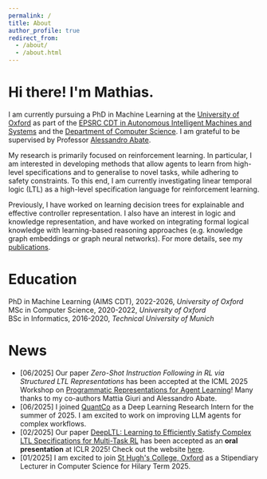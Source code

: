 ```yaml
---
permalink: /
title: About
author_profile: true
redirect_from: 
  - /about/
  - /about.html
---
```


# Hi there! I'm Mathias.

I am currently pursuing a PhD in Machine Learning at the [University of Oxford](https://www.ox.ac.uk/) as part of the [EPSRC CDT in Autonomous Intelligent Machines and Systems](https://aims.robots.ox.ac.uk/) and the [Department of Computer Science](https://www.cs.ox.ac.uk/). I am grateful to be supervised by Professor [Alessandro Abate](https://www.cs.ox.ac.uk/people/alessandro.abate/home.html).

My research is primarily focused on reinforcement learning. In particular, I am interested in developing methods that allow agents to learn from high-level specifications and to generalise to novel tasks, while adhering to safety constraints. To this end, I am currently investigating linear temporal logic (LTL) as a high-level specification language for reinforcement learning.

Previously, I have worked on learning decision trees for explainable and effective controller representation. I also have an interest in logic and knowledge representation, and have worked on integrating formal logical knowledge with learning-based reasoning approaches (e.g. knowledge graph embeddings or graph neural networks). For more details, see my [publications](publications/).

Education
=====
<i class="fa fa-graduation-cap"></i> PhD in Machine Learning (AIMS CDT), 2022-2026, *University of Oxford*<br>
<i class="fa fa-graduation-cap"></i> MSc in Computer Science, 2020-2022, *University of Oxford*<br>
<i class="fa fa-graduation-cap"></i> BSc in Informatics, 2016-2020, *Technical University of Munich*

News
=====

- [06/2025] Our paper _Zero-Shot Instruction Following in RL via Structured LTL Representations_ has been accepted at the ICML 2025 Workshop on [Programmatic Representations for Agent Learning](https://pral-workshop.github.io/)! Many thanks to my co-authors Mattia Giuri and Alessandro Abate.
- [06/2025] I joined [QuantCo](https://www.quantco.com/) as a Deep Learning Research Intern for the summer of 2025. I am excited to work on improving LLM agents for complex workflows.
- [02/2025] Our paper [DeepLTL: Learning to Efficiently Satisfy Complex LTL Specifications for Multi-Task RL](https://openreview.net/pdf?id=9pW2J49flQ) has been accepted as an **oral presentation** at ICLR 2025! Check out the website [here](https://deep-ltl.github.io/).
- [01/2025] I am excited to join [St Hugh's College, Oxford](https://www.st-hughs.ox.ac.uk/) as a Stipendiary Lecturer in Computer Science for Hilary Term 2025.
